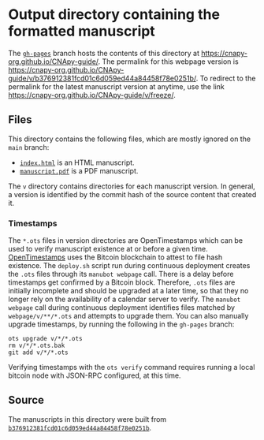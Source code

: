 # Output directory containing the formatted manuscript

The [`gh-pages`](https://github.com/cnapy-org/CNApy-guide/tree/gh-pages) branch hosts the contents of this directory at <https://cnapy-org.github.io/CNApy-guide/>.
The permalink for this webpage version is <https://cnapy-org.github.io/CNApy-guide/v/b376912381fcd01c6d059ed44a84458f78e0251b/>.
To redirect to the permalink for the latest manuscript version at anytime, use the link <https://cnapy-org.github.io/CNApy-guide/v/freeze/>.

## Files

This directory contains the following files, which are mostly ignored on the `main` branch:

+ [`index.html`](index.html) is an HTML manuscript.
+ [`manuscript.pdf`](manuscript.pdf) is a PDF manuscript.

The `v` directory contains directories for each manuscript version.
In general, a version is identified by the commit hash of the source content that created it.

### Timestamps

The `*.ots` files in version directories are OpenTimestamps which can be used to verify manuscript existence at or before a given time.
[OpenTimestamps](https://opentimestamps.org/) uses the Bitcoin blockchain to attest to file hash existence.
The `deploy.sh` script run during continuous deployment creates the `.ots` files through its `manubot webpage` call.
There is a delay before timestamps get confirmed by a Bitcoin block.
Therefore, `.ots` files are initially incomplete and should be upgraded at a later time, so that they no longer rely on the availability of a calendar server to verify.
The `manubot webpage` call during continuous deployment identifies files matched by `webpage/v/**/*.ots` and attempts to upgrade them.
You can also manually upgrade timestamps, by running the following in the `gh-pages` branch:

```shell
ots upgrade v/*/*.ots
rm v/*/*.ots.bak
git add v/*/*.ots
```

Verifying timestamps with the `ots verify` command requires running a local bitcoin node with JSON-RPC configured, at this time.

## Source

The manuscripts in this directory were built from
[`b376912381fcd01c6d059ed44a84458f78e0251b`](https://github.com/cnapy-org/CNApy-guide/commit/b376912381fcd01c6d059ed44a84458f78e0251b).
